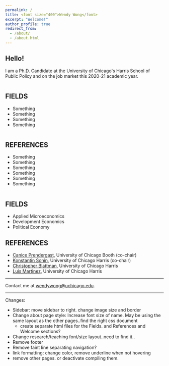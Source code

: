 ```yaml
---
permalink: /
title: <font size="400">Wendy Wong</font>
excerpt: "Welcome!"
author_profile: true
redirect_from: 
  - /about/
  - /about.html
---
```


## Hello!
I am a Ph.D. Candidate at the University of Chicago's Harris School of Public Policy and on the job market this 2020-21 academic year.

<div class="row">
    <div class="column">
        <h2>FIELDS</h2>
        <ul>
            <li>Something</li>
            <li>Something</li>
            <li>Something</li>
            <li>Something</li>
        </ul>
    </div>
    <div class="column">
        <h2>REFERENCES</h2>
        <ul>
            <li>Something</li>
            <li>Something</li>
            <li>Something</li>
            <li>Something</li>
            <li>Something</li>
            <li>Something</li>
        </ul>
    </div>
</div>

## FIELDS 
* Applied Microeconomics
* Development Economics
* Political Economy

## REFERENCES
* [Canice Prendergast](https://www.chicagobooth.edu/faculty/directory/p/canice-prendergast), University of Chicago Booth (co-chair)
* [Konstantin Sonin](https://harris.uchicago.edu/directory/konstantin-sonin), University of Chicago Harris (co-chair)
* [Christopher Blattman](https://harris.uchicago.edu/directory/christopher-blattman), University of Chicago Harris 
* [Luis Martinez](https://harris.uchicago.edu/directory/luis-martinez), University of Chicago Harris 

---


Contact me at [wendywong@uchicago.edu](mailto:wendywong@uchicago.edu).

---

Changes:
- Sidebar: move sidebar to right. change image size and border
- Change about page style: Increase font size of name. May be using the same layout as the other pages..find the right css document
	- create separate html files for the Fields. and References and Welcome sections?
- Change research/teaching font/size layout..need to find it..
- Remove footer
- Remove faint line separating navigation?
- link formatting: change color, remove underline when not hovering
- remove other pages. or deactivate compiling them.




